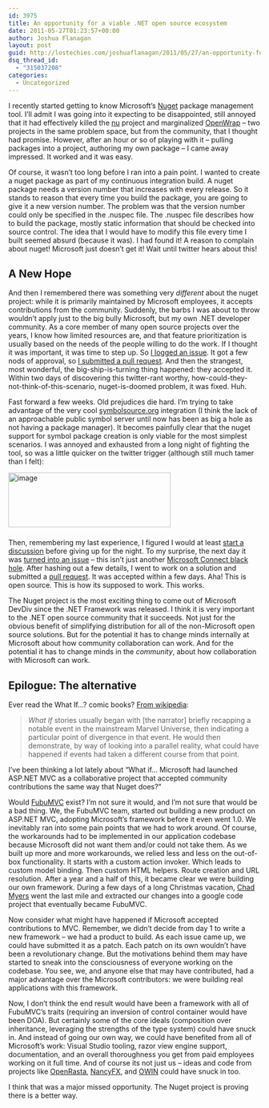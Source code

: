 ```yaml
---
id: 3975
title: An opportunity for a viable .NET open source ecosystem
date: 2011-05-27T01:23:57+00:00
author: Joshua Flanagan
layout: post
guid: http://lostechies.com/joshuaflanagan/2011/05/27/an-opportunity-for-a-viable-net-open-source-ecosystem/
dsq_thread_id:
  - "315037208"
categories:
  - Uncategorized
---
```

> 
I recently started getting to know Microsoft&#8217;s <a href="http://www.nuget.org/" target="_blank">Nuget</a> package management tool. I&#8217;ll admit I was going into it expecting to be disappointed, still annoyed that it had effectively killed the <a href="http://codebetter.com/drusellers/2010/07/17/nu/" target="_blank">nu</a> project and marginalized <a href="http://www.openwrap.org/" target="_blank">OpenWrap</a> &#8211; two projects in the same problem space, but from the community, that I thought had promise. However, after an hour or so of playing with it &#8211; pulling packages into a project, authoring my own package &#8211; I came away impressed. It worked and it was easy.

Of course, it wasn&#8217;t too long before I ran into a pain point. I wanted to create a nuget package as part of my continuous integration build. A nuget package needs a version number that increases with every release. So it stands to reason that every time you build the package, you are going to give it a new version number. The problem was that the version number could only be specified in the .nuspec file. The .nuspec file describes how to build the package, mostly static information that should be checked into source control. The idea that I would have to modify this file every time I built seemed absurd (because it was). I had found it! A reason to complain about nuget! Microsoft just doesn&#8217;t get it! Wait until twitter hears about this!

## A New Hope

And then I remembered there was something very _different_ about the nuget project: while it is primarily maintained by Microsoft employees, it accepts contributions from the community. Suddenly, the barbs I was about to throw wouldn&#8217;t apply just to the big bully Microsoft, but my own .NET developer community. As a core member of many open source projects over the years, I know how limited resources are, and that feature prioritization is usually based on the needs of the people willing to do the work. If I thought it was important, it was time to step up. So <a href="http://nuget.codeplex.com/workitem/754" target="_blank">I logged an issue</a>. It got a few nods of approval, so <a href="http://nuget.codeplex.com/SourceControl/changeset/changes/3e9aa42bbdd2" target="_blank">I submitted a pull request</a>. And then the strangest, most wonderful, the big-ship-is-turning thing happened: they accepted it. Within two days of discovering this twitter-rant worthy, how-could-they-not-think-of-this-scenario, nuget-is-doomed problem, it was fixed. Huh.

Fast forward a few weeks. Old prejudices die hard. I&#8217;m trying to take advantage of the very cool <a href="http://www.symbolsource.org/" target="_blank">symbolsource.org</a> integration (I think the lack of an approachable public symbol server until now has been as big a hole as not having a package manager). It becomes painfully clear that the nuget support for symbol package creation is only viable for the most simplest scenarios. I was annoyed and exhausted from a long night of fighting the tool, so was a little quicker on the twitter trigger (although still much tamer than I felt):

[<img style="background-image: none; border-bottom: 0px; border-left: 0px; margin: 0px 0px 8px; padding-left: 0px; padding-right: 0px; display: inline; border-top: 0px; border-right: 0px; padding-top: 0px" title="image" border="0" alt="image" src="http://clayvessel.org/clayvessel/wp-content/uploads/2011/05/image_thumb.png" width="324" height="109" />](http://clayvessel.org/clayvessel/wp-content/uploads/2011/05/image.png)

Then, remembering my last experience, I figured I would at least <a href="http://nuget.codeplex.com/discussions/258338" target="_blank">start a discussion</a> before giving up for the night. To my surprise, the next day it was <a href="http://nuget.codeplex.com/workitem/1089" target="_blank">turned into an issue</a> &#8211; this isn&#8217;t just another <a href="http://ayende.com/blog/2667/how-to-kill-the-community-feedback-or-the-uselessness-of-microsoft-connect" target="_blank">Microsoft Connect black hole</a>. After hashing out a few details, I went to work on a solution and submitted a <a href="http://nuget.codeplex.com/SourceControl/changeset/changes/2e7df0e9ae42" target="_blank">pull request</a>. It was accepted within a few days. Aha! This is open source. This is how its supposed to work. This works.

The Nuget project is the most exciting thing to come out of Microsoft DevDiv since the .NET Framework was released. I think it is very important to the .NET open source community that it succeeds. Not just for the obvious benefit of simplifying distribution for all of the non-Microsoft open source solutions. But for the potential it has to change minds internally at Microsoft about how community collaboration can work. And for the potential it has to change minds in the _community_, about how collaboration with Microsoft can work.

## Epilogue: The alternative

Ever read the What If&#8230;? comic books? <a href="http://en.wikipedia.org/wiki/What_If_(comics)" target="_blank">From wikipedia</a>:

> _What If_ stories usually began with [the narrator] briefly recapping a notable event in the mainstream Marvel Universe, then indicating a particular point of divergence in that event. He would then demonstrate, by way of looking into a parallel reality, what could have happened if events had taken a different course from that point.

I&#8217;ve been thinking a lot lately about &#8220;What if&#8230; Microsoft had launched ASP.NET MVC as a collaborative project that accepted community contributions the same way that Nuget does?&#8221;

Would <a href="http://fubumvc.com/" target="_blank">FubuMVC</a> exist? I&#8217;m not sure it would, and I&#8217;m not sure that would be a bad thing. We, the FubuMVC team, started out building a new product on ASP.NET MVC, adopting Microsoft&#8217;s framework before it even went 1.0. We inevitably ran into some pain points that we had to work around. Of course, the workarounds had to be implemented in our application codebase because Microsoft did not want them and/or could not take them. As we built up more and more workarounds, we relied less and less on the out-of-box functionality. It starts with a custom action invoker. Which leads to custom model binding. Then custom HTML helpers. Route creation and URL resolution. After a year and a half of this, it became clear we were building our own framework. During a few days of a long Christmas vacation, <a href="http://lostechies.com/chadmyers/" target="_blank">Chad Myers</a> went the last mile and extracted our changes into a google code project that eventually became FubuMVC.

Now consider what might have happened if Microsoft accepted contributions to MVC. Remember, we didn&#8217;t decide from day 1 to write a new framework &#8211; we had a product to build. As each issue came up, we could have submitted it as a patch. Each patch on its own wouldn&#8217;t have been a revolutionary change. But the motivations behind them may have started to sneak into the consciousness of everyone working on the codebase. You see, we, and anyone else that may have contributed, had a major advantage over the Microsoft contributors: we were building real applications with this framework.

Now, I don&#8217;t think the end result would have been a framework with all of FubuMVC&#8217;s traits (requiring an inversion of control container would have been DOA). But certainly some of the core ideals (composition over inheritance, leveraging the strengths of the type system) could have snuck in. And instead of going our own way, we could have benefited from all of Microsoft&#8217;s work: Visual Studio tooling, razor view engine support, documentation, and an overall thoroughness you get from paid employees working on it full time. And of course its not just us &#8211; ideas and code from projects like <a href="https://github.com/openrasta/openrasta-stable/wiki" target="_blank">OpenRasta</a>, <a href="https://github.com/NancyFx/Nancy" target="_blank">NancyFX</a>, and <a href="http://owin.org/" target="_blank">OWIN</a> could have snuck in too.

I think that was a major missed opportunity. The Nuget project is proving there is a better way.